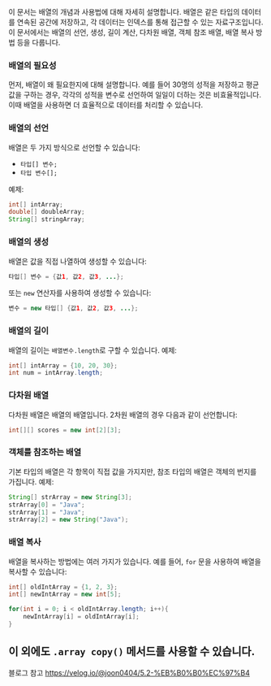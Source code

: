 이 문서는 배열의 개념과 사용법에 대해 자세히 설명합니다. 배열은 같은 타입의 데이터를 연속된 공간에 저장하고, 각 데이터는 인덱스를 통해 접근할 수 있는 자료구조입니다. 이 문서에서는 배열의 선언, 생성, 길이 계산, 다차원 배열, 객체 참조 배열, 배열 복사 방법 등을 다룹니다.

### 배열의 필요성

먼저, 배열이 왜 필요한지에 대해 설명합니다. 예를 들어 30명의 성적을 저장하고 평균값을 구하는 경우, 각각의 성적을 변수로 선언하여 일일이 더하는 것은 비효율적입니다. 이때 배열을 사용하면 더 효율적으로 데이터를 처리할 수 있습니다.

### 배열의 선언

배열은 두 가지 방식으로 선언할 수 있습니다:

- `타입[] 변수;`
- `타입 변수[];`

예제:

```java
int[] intArray;
double[] doubleArray;
String[] stringArray;

```

### 배열의 생성

배열은 값을 직접 나열하여 생성할 수 있습니다:

```java
타입[] 변수 = {값1, 값2, 값3, ...};

```

또는 `new` 연산자를 사용하여 생성할 수 있습니다:

```java
변수 = new 타입[] {값1, 값2, 값3, ...};

```

### 배열의 길이

배열의 길이는 `배열변수.length`로 구할 수 있습니다. 예제:

```java
int[] intArray = {10, 20, 30};
int num = intArray.length;

```

### 다차원 배열

다차원 배열은 배열의 배열입니다. 2차원 배열의 경우 다음과 같이 선언합니다:

```java
int[][] scores = new int[2][3];

```

### 객체를 참조하는 배열

기본 타입의 배열은 각 항목이 직접 값을 가지지만, 참조 타입의 배열은 객체의 번지를 가집니다. 예제:

```java
String[] strArray = new String[3];
strArray[0] = "Java";
strArray[1] = "Java";
strArray[2] = new String("Java");

```

### 배열 복사

배열을 복사하는 방법에는 여러 가지가 있습니다. 예를 들어, `for` 문을 사용하여 배열을 복사할 수 있습니다:

```java
int[] oldIntArray = {1, 2, 3};
int[] newIntArray = new int[5];

for(int i = 0; i < oldIntArray.length; i++){
    newIntArray[i] = oldIntArray[i];
}

```

이 외에도 `.array copy()` 메서드를 사용할 수 있습니다.
-----
블로그 참고
https://velog.io/@joon0404/5.2-%EB%B0%B0%EC%97%B4
